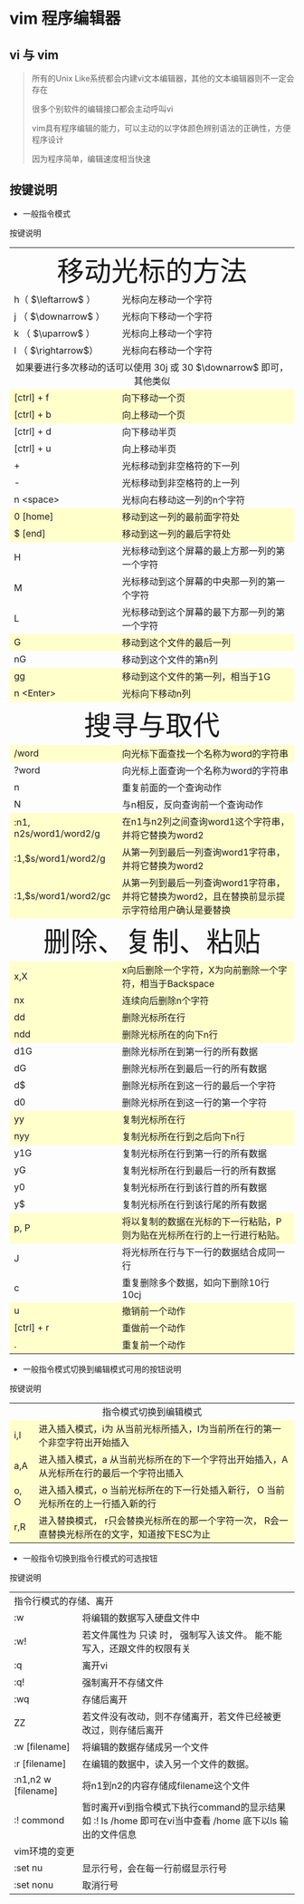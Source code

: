 # vim 程序编辑器

## vi 与 vim
>所有的Unix Like系统都会内建vi文本编辑器，其他的文本编辑器则不一定会存在
>
>很多个别软件的编辑接口都会主动呼叫vi
>
>vim具有程序编辑的能力，可以主动的以字体颜色辨别语法的正确性，方便程序设计
>
>因为程序简单，编辑速度相当快速

## 按键说明
- 一般指令模式
<table>
  <capital>按键说明</capital>
  <tr>
    <td colspan='2' align='center'><font size='24'>移动光标的方法</font></td>
  </tr>
  <tr>
    <td>h（ $\leftarrow$ ）</td> <td>光标向左移动一个字符</td>
  </tr>
   <tr>
    <td>j （ $\downarrow$ ）</td> <td>光标向下移动一个字符</td>
  </tr>
  <tr>
    <td>k （ $\uparrow$ ）</td> <td>光标向上移动一个字符</td>
  </tr>
   <tr>
    <td>l （ $\rightarrow$）</td> <td>光标向右移动一个字符</td>
  </tr>
  <tr>
    <td colspan='2' align='center'> 如果要进行多次移动的话可以使用 30j 或 30 $\downarrow$ 即可，其他类似</td>
  </tr>
  <tr>
    <td bgcolor="#ffffcc">[ctrl] + f</td><td bgcolor="#ffffcc">向下移动一个页</td>
  </tr>
   <tr>
    <td bgcolor="#ffffcc">[ctrl] + b</td><td bgcolor="#ffffcc">向上移动一个页</td>
  </tr>
   <tr>
    <td>[ctrl] + d</td><td>向下移动半页</td>
  </tr>
  <tr>
    <td>[ctrl] + u</td><td>向上移动半页</td>
  </tr>
  <tr>
    <td>+</td><td>光标移动到非空格符的下一列</td>
  </tr>
  <tr>
    <td>-</td><td>光标移动到非空格符的上一列</td>
  </tr>
  <tr>
    <td>n &lt;space&gt;</td><td>光标向右移动这一列的n个字符</td>
  </tr>
  <tr>
    <td bgcolor="#ffffcc">0 [home]</td><td bgcolor="#ffffcc">移动到这一列的最前面字符处</td>
  </tr>
  <tr>
    <td bgcolor="#ffffcc">$ [end]</td><td bgcolor="#ffffcc">移动到这一列的最后字符处</td>
  </tr>
  <tr>
    <td>H</td><td>光标移动到这个屏幕的最上方那一列的第一个字符</td>
  </tr>
  <tr>
    <td>M</td><td>光标移动到这个屏幕的中央那一列的第一个字符</td>
  </tr>
  <tr>
    <td>L</td><td>光标移动到这个屏幕的最下方那一列的第一个字符</td>
  </tr>
  <tr>
    <td bgcolor="#ffffcc">G</td><td bgcolor="#ffffcc">移动到这个文件的最后一列</td>
  </tr>
  <tr>
    <td>nG</td><td>移动到这个文件的第n列</td>
  </tr>
  <tr>
    <td bgcolor="#ffffcc">gg</td><td bgcolor="#ffffcc">移动到这个文件的第一列，相当于1G</td>
  </tr>
  <tr>
    <td bgcolor="#ffffcc">n &lt;Enter&gt;</td><td bgcolor="#ffffcc">光标向下移动n列</td>
  </tr>
  <tr>
    <td colspan='2' align='center'><font size='24'>搜寻与取代</font></td>
  </tr>
  <tr>
    <td bgcolor="#ffffcc">/word</td><td bgcolor="#ffffcc">向光标下面查找一个名称为word的字符串</td>
  </tr>
  <tr>
    <td>?word</td><td>向光标上面查询一个名称为word的字符串</td>
  </tr>
  <tr>
    <td>n</td><td>重复前面的一个查询动作</td>
  </tr>
  <tr>
    <td>N</td><td>与n相反，反向查询前一个查询动作</td>
  </tr>
  <tr>
    <td bgcolor="#ffffcc">:n1, n2s/word1/word2/g</td><td bgcolor="#ffffcc">在n1与n2列之间查询word1这个字符串，并将它替换为word2</td>
  </tr>
  <tr>
    <td bgcolor="#ffffcc">:1,$s/word1/word2/g</td><td bgcolor="#ffffcc">从第一列到最后一列查询word1字符串，并将它替换为word2</td>
  </tr>
  <tr>
    <td bgcolor="#ffffcc">:1,$s/word1/word2/gc</td><td bgcolor="#ffffcc">从第一列到最后一列查询word1字符串，并将它替换为word2，且在替换前显示提示字符给用户确认是要替换</td>
  </tr>
  <tr>
    <td colspan='2' align='center'><font size='24'>删除、复制、粘贴</font></td>
  </tr>
  <tr>
    <td bgcolor="#ffffcc">x,X</td><td bgcolor="#ffffcc">x向后删除一个字符，X为向前删除一个字符，相当于Backspace</td>
  </tr>
  <tr>
    <td bgcolor="#ffffcc">nx</td><td bgcolor="#ffffcc">连续向后删除n个字符</td>
  </tr>
  <tr>
    <td bgcolor="#ffffcc">dd</td><td bgcolor="#ffffcc">删除光标所在行</td>
  </tr>
  <tr>
    <td bgcolor="#ffffcc">ndd</td><td bgcolor="#ffffcc">删除光标所在的向下n行</td>
  </tr>
  <tr>
    <td>d1G</td><td>删除光标所在到第一行的所有数据</td>
  </tr>
  <tr>
    <td>dG</td><td>删除光标所在到最后一行的所有数据</td>
  </tr>
  <tr>
    <td>d$</td><td>删除光标所在到这一行的最后一个字符</td>
  </tr>
  <tr>
    <td>d0</td><td>删除光标所在到这一行的第一个字符</td>
  </tr>
  <tr>
    <td bgcolor="#ffffcc">yy</td><td bgcolor="#ffffcc">复制光标所在行</td>
  </tr>
  <tr>
    <td bgcolor="#ffffcc">nyy</td><td bgcolor="#ffffcc">复制光标所在行到之后向下n行</td>
  </tr>
  <tr>
    <td>y1G</td><td>复制光标所在行到第一行的所有数据</td>
  </tr>
  <tr>
    <td>yG</td><td>复制光标所在行到最后一行的所有数据</td>
  </tr>
  <tr>
    <td>y0</td><td>复制光标所在行到该行首的所有数据</td>
  </tr>
  <tr>
    <td>y$</td><td>复制光标所在行到该行尾的所有数据</td>
  </tr>
  <tr>
    <td bgcolor="#ffffcc">p, P</td><td bgcolor="#ffffcc">将以复制的数据在光标的下一行粘贴，P则为贴在光标所在行的上一行进行粘贴。</td>
  </tr>
  <tr>
    <td>J</td><td>将光标所在行与下一行的数据结合成同一行</td>
  </tr>
  <tr>
    <td>c</td><td>重复删除多个数据，如向下删除10行 10cj</td>
  </tr>
  <tr>
    <td bgcolor="#ffffcc">u</td><td bgcolor="#ffffcc">撤销前一个动作</td>
  </tr>
  <tr>
    <td bgcolor="#ffffcc">[ctrl] + r</td><td bgcolor="#ffffcc">重做前一个动作</td>
  </tr>
   <tr>
    <td bgcolor="#ffffcc">.</td><td bgcolor="#ffffcc">重复前一个动作</td>
  </tr>
</table>

- 一般指令模式切换到编辑模式可用的按钮说明

<table>
  <capital>按键说明</capital>
   <tr>
    <td colspan='2' align='center'>指令模式切换到编辑模式</td>
  </tr>
  <tr>
    <td bgcolor="#ffffcc">i,I</td><td bgcolor="#ffffcc">进入插入模式，i为 从当前光标所插入，I为当前所在行的第一个非空字符出开始插入</td>
  </tr>
  <tr>
    <td bgcolor="#ffffcc">a,A</td><td bgcolor="#ffffcc">进入插入模式，a 从当前光标所在的下一个字符出开始插入，A 从光标所在行的最后一个字符出插入</td>
  </tr>
  <tr>
    <td bgcolor="#ffffcc">o, O</td><td bgcolor="#ffffcc">进入插入模式，o 当前光标所在的下一行处插入新行， O 当前光标所在的上一行插入新的行</td>
  </tr>
  <tr>
    <td bgcolor="#ffffcc">r,R</td><td bgcolor="#ffffcc">进入替换模式， r只会替换光标所在的那一个字符一次， R会一直替换光标所在的文字，知道按下ESC为止</td>
  </tr>
</table>

- 一般指令切换到指令行模式的可选按钮

<table>
  <capital>按键说明</capital>
  <tr>
    <td colspan='2'>指令行模式的存储、离开</td>
  </tr>
  <tr>
    <td>:w</td><td>将编辑的数据写入硬盘文件中</td>
  </tr>
  <tr>
    <td>:w!</td><td>若文件属性为 只读 时， 强制写入该文件。 能不能写入，还跟文件的权限有关</td>
  </tr>
  <tr>
    <td>:q</td><td>离开vi</td>
  </tr>
  <tr>
    <td>:q!</td><td>强制离开不存储文件</td>
  </tr>
  <tr>
    <td>:wq</td><td>存储后离开</td>
  </tr>
  <tr>
    <td>ZZ</td><td>若文件没有改动，则不存储离开，若文件已经被更改过，则存储后离开</td>
  </tr>
  <tr>
    <td>:w [filename]</td><td>将编辑的数据存储成另一个文件</td>
  </tr>
  <tr>
    <td>:r [filename]</td><td>在编辑的数据中，读入另一个文件的数据。</td>
  </tr>
  <tr>
    <td>:n1,n2 w [filename]</td><td>将n1到n2的内容存储成filename这个文件</td>
  </tr>
  <tr>
    <td>:! commond</td><td>暂时离开vi到指令模式下执行command的显示结果 如 :! ls /home 即可在vi当中查看 /home 底下以ls 输出的文件信息</td>
  </tr>
  <tr>
    <td colspan='2'>vim环境的变更</td>
  </tr>
  <tr>
    <td>:set nu</td><td>显示行号，会在每一行前缀显示行号</td>
  </tr>
  <tr>
    <td>:set nonu</td><td>取消行号</td>
  </tr>
</table>

